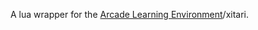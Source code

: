 A lua wrapper for the [Arcade Learning Environment](http://www.arcadelearningenvironment.org/)/xitari.

